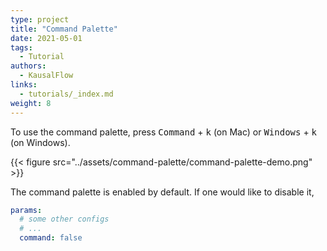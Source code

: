 ```yaml
---
type: project
title: "Command Palette"
date: 2021-05-01
tags:
  - Tutorial
authors:
  - KausalFlow
links:
  - tutorials/_index.md
weight: 8
---
```


To use the command palette, press <kbd>Command</kbd> + <kbd>k</kbd> (on Mac) or <kbd>Windows</kbd> + <kbd>k</kbd> (on Windows).

{{< figure src="../assets/command-palette/command-palette-demo.png" >}}

The command palette is enabled by default. If one would like to disable it,

```yaml
params:
  # some other configs
  # ...
  command: false
```

